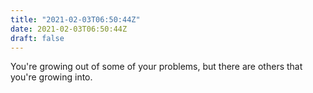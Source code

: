 ```yaml
---
title: "2021-02-03T06:50:44Z"
date: 2021-02-03T06:50:44Z
draft: false
---
```


You're growing out of some of your problems, but there are others that
you're growing into.
